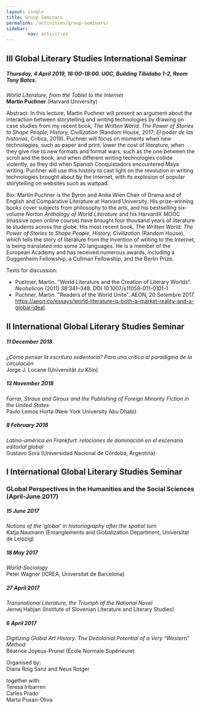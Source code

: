 ```yaml
---
layout: single
title: Group Seminars
permalink: /activities/group-seminars/
sidebar:
        nav: activities
---
```

## III Global Literary Studies International Seminar

##### Thursday, 4 April 2019, 16:00-18:00. UOC, Building Tibidabo 1-2, Room Tony Bates.

*World Literature, from the Tablet to the Internet*  
**Martin Puchner** (Harvard University)

Abstract: In this lecture, Martin Puchner will present an argument about the interaction between storytelling and writing technologies by drawing on case studies from my recent book, *The Written World: The Power of Stories to Shape People, History, Civilization* (Random House, 2017; *El poder de las historias*, Crítica, 2019). Puchner will focus on moments when new technologies, such as paper and print, lower the cost of literature, when they give rise to new formats and format wars, such as the one between the scroll and the book, and when different writing technologies collide violently, as they did when Spanish Conquistadors encountered Maya writing. Puchner will use this history to cast light on the revolution in writing technologies brought about by the Internet, with its explosion of popular storytelling on websites such as wattpad.

Bio: Martin Puchner is the Byron and Anita Wien Chair of Drama and of English and Comparative Literature at Harvard University. His prize-winning books cover subjects from philosophy to the arts, and his bestselling six-volume *Norton Anthology of World Literature* and his HarvardX MOOC (massive open online course) have brought four thousand years of literature to students across the globe. His most recent book, *The Written World: The Power of Stories to Shape People, History, Civilization* (Random House), which tells the story of literature from the invention of writing to the Internet, is being translated into some 20 languages. He is a member of the European Academy and has received numerous awards, including a Guggenheim Fellowship, a Cullman Fellowship, and the Berlin Prize.

Texts for discussion:
   - Puchner, Martin. “World Literature and the Creation of Literary Worlds”. *Neohelicon* (2011) 38:341–348. DOI 10.1007/s11059-011-0101-1
   - Puchner, Martin. “Readers of the World Unite”. AEON, 20 Setembre 2017. <https://aeon.co/essays/world-literature-is-both-a-market-reality-and-a-global-ideal>.


## II International Global Literary Studies Seminar

##### 11 December 2018

*¿Cómo pensar la escritura sedentaria? Para una crítica al paradigma de la circulación*  
Jorge J. Locane (Universität zu Köln)


##### 13 November 2018

*Farrar, Straus and Giroux and the Publishing of Foreign Minority Fiction in the United States*  
Paulo Lemos Horta (New York University Abu Dhabi)

##### 8 February 2018

*Latino-américa en Frankfurt: relaciones de dominación en el escenario editorial global*  
Gustavo Sorá (Universidad Nacional de Córdoba, Argentina)

## I International Global Literary Studies Seminar
### GLobal Perspectives in the Humanities and the Social Sciences (April-June 2017)

##### 15 June 2017
*Notions of the ‘global’ in historiography after the spatial turn*  
Katja Naumann (Entanglements and Globalization Department, Universitat de Leipzig)

##### 18 May 2017
*World-Sociology*  
Peter Wagner (ICREA, Universitat de Barcelona)

##### 27 April 2017
*Transnational Literature, the Triumph of the National Novel*  
Jernej Habjan (Institute of Slovenian Literature and Literary Studies)

##### 6 April 2017
*Digitizing Global Art History. The Decolonial Potential of a Very “Western” Method*  
Béatrice Joyeux-Prunel (École Normale Supérieure)


Organised by:  
Diana Roig Sanz and Neus Rotger

together with:  
Teresa Iribarren  
Carles Prado  
Marta Puxan-Oliva
